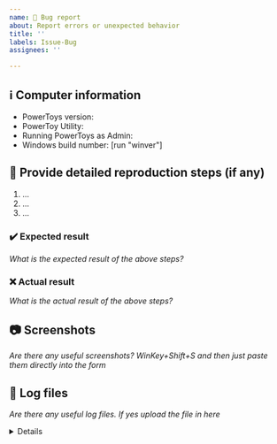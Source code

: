 ```yaml
---
name: 🐛 Bug report
about: Report errors or unexpected behavior
title: ''
labels: Issue-Bug
assignees: ''

---
```


<!--
**Important: When reporting BSODs or security issues, DO NOT attach memory dumps, logs, or traces to Github issues**.
Instead, send dumps/traces to secure@microsoft.com, referencing this GitHub issue.
-->

## ℹ Computer information

- PowerToys version: 
- PowerToy Utility:
- Running PowerToys as Admin:
- Windows build number: [run "winver"]

## 📝 Provide detailed reproduction steps (if any)

1. …
2. …
3. …

### ✔️ Expected result

_What is the expected result of the above steps?_

### ❌ Actual result

_What is the actual result of the above steps?_

## 📷 Screenshots

_Are there any useful screenshots? WinKey+Shift+S and then just paste them directly into the form_

## 📝 Log files

_Are there any useful log files. If yes upload the file in here_

<details>
  <!-- or copy the content of the file in here -->
</details>
